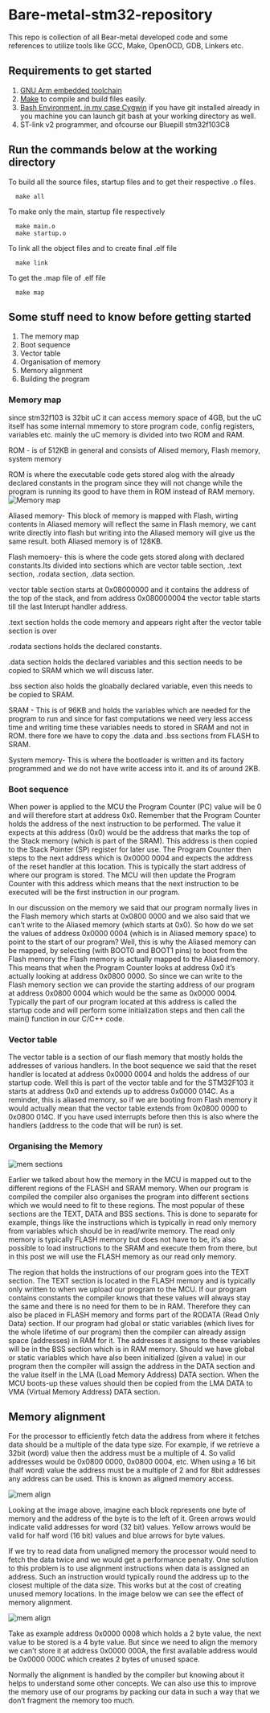 # Bare-metal-stm32-repository
This repo is collection of all Bear-metal developed code and some references to utilize tools like GCC, Make, OpenOCD, GDB, Linkers etc.

## Requirements to get started
1. [GNU Arm embedded toolchain](https://developer.arm.com/tools-and-software/open-source-software/developer-tools/gnu-toolchain/gnu-rm/downloads)
2. [Make](http://gnuwin32.sourceforge.net/packages/make.htm) to compile and build files easily.
3. [Bash Environment, in my case Cygwin](https://cygwin.com/install.html) if you have git installed already in you machine you can launch git bash at your working directory as well.
4. ST-link v2 programmer, and ofcourse our Bluepill stm32f103C8



## Run the commands below at the working directory

To build all the source files, startup files and to get their respective .o files.

      make all 

To make only the main, startup file respectively

      make main.o 
      make startup.o
 
To link all the object files and to create final .elf file

      make link
      
To get the .map file of .elf file

      make map
      
  
## Some stuff need to know before getting started

1. The memory map
2. Boot sequence
3. Vector table
4. Organisation of memory
5. Memory alignment
6. Building the program

### Memory map

since stm32f103 is 32bit uC it can access memory space of 4GB, but the uC itself has some internal mmemory to store program code, config registers, variables etc.
mainly the uC memory is divided into two ROM and RAM.

ROM - is of 512KB in general and consists of Alised memory, Flash memory, system memory

ROM is where the executable code gets stored alog with the already declared constants in the program since they will not change while the program is running its good to have them in ROM instead of RAM memory.
![Memory map](https://github.com/yasirfaizahmed/Bare-metal-stm32-repository/blob/master/BARE_METAL_GUID/MemoryMap.png)


Aliased memory- This block of memory is mapped with Flash, wirting contents in Aliased memory will reflect the same in Flash memory, we cant write directly into flash but writing into the Aliased memory will give us the same result. both Aliased memory is of 128KB.

Flash memoery- this is where the code gets stored along with declared constants.Its divided into sections which are vector table section, .text section, .rodata section, .data section.

vector table section starts at 0x08000000 and it contains the address of the top of the stack, and from address 0x080000004 the vector table starts till the last Interupt handler address.

.text section holds the code memory and appears right after the vector table section is over

.rodata sections holds the declared constants.

.data section holds the declared variables and this section needs to be copied to SRAM which we will discuss later.

.bss section also holds the gloabally declared variable, even this needs to be copied to SRAM.

SRAM - This is of 96KB and holds the variables which are needed for the program to run and since for fast computations we need very less access time and writing time these variables needs to stored in SRAM and not in ROM. there fore we have to copy the .data and .bss sections from FLASH to SRAM.

System memory- This is where the bootloader is written and its factory programmed and we do not have write access into it. and its of around 2KB.

### Boot sequence 

When power is applied to the MCU the Program Counter (PC) value will be 0 and will therefore start at address 0x0. Remember that the Program Counter holds the address of the next instruction to be performed. The value it expects at this address (0x0) would be the address that marks the top of the Stack memory (which is part of the SRAM). This address is then copied to the Stack Pointer (SP) register for later use. The Program Counter then steps to the next address which is 0x0000 0004 and expects the address of the reset handler at this location. This is typically the start address of where our program is stored. The MCU will then update the Program Counter with this address which means that the next instruction to be executed will be the first instruction in our program.

In our discussion on the memory we said that our program normally lives in the Flash memory which starts at 0x0800 0000 and we also said that we can’t write to the Aliased memory (which starts at 0x0). So how do we set the values of address 0x0000 0004 (which is in Aliased memory space) to point to the start of our program? Well, this is why the Aliased memory can be mapped, by selecting (with BOOT0 and BOOT1 pins) to boot from the Flash memory the Flash memory is actually mapped to the Aliased memory. This means that when the Program Counter looks at address 0x0 it’s actually looking at address 0x0800 0000. So since we can write to the Flash memory section we can provide the starting address of our program at address 0x0800 0004 which would be the same as 0x0000 0004. Typically the part of our program located at this address is called the startup code and will perform some initialization steps and then call the main() function in our C/C++ code.

### Vector table 

The vector table is a section of our flash memory that mostly holds the addresses of various handlers. In the boot sequence we said that the reset handler is located at address 0x0000 0004 and holds the address of our startup code. Well this is part of the vector table and for the STM32F103 it starts at address 0x0 and extends up to address 0x0000 014C. As a reminder, this is aliased memory, so if we are booting from Flash memory it would actually mean that the vector table extends from 0x0800 0000 to 0x0800 014C. If you have used interrupts before then this is also where the handlers (address to the code that will be run) is set.

### Organising the Memory

![mem sections](https://github.com/yasirfaizahmed/Bare-metal-stm32-repository/blob/master/BARE_METAL_GUID/MemorySections.png)

Earlier we talked about how the memory in the MCU is mapped out to the different regions of the FLASH and SRAM memory. When our program is compiled the compiler also organises the program into different sections which we would need to fit to these regions. The most popular of these sections are the TEXT, DATA and BSS sections. This is done to separate for example, things like the instructions which is typically in read only memory from variables which should be in read/write memory. The read only memory is typically FLASH memory but does not have to be, it’s also possible to load instructions to the SRAM and execute them from there, but in this post we will use the FLASH memory as our read only memory.

The region that holds the instructions of our program goes into the TEXT section. The TEXT section is located in the FLASH memory and is typically only written to when we upload our program to the MCU. If our program contains constants the compiler knows that these values will always stay the same and there is no need for them to be in RAM. Therefore they can also be placed in FLASH memory and forms part of the RODATA (Read Only Data) section.
If our program had global or static variables (which lives for the whole lifetime of our program) then the compiler can already assign space (addresses) in RAM for it. The addresses it assigns to these variables will be in the BSS section which is in RAM memory.
Should we have global or static variables which have also been initialized (given a value) in our program then the compiler will assign the address in the DATA section and the value itself in the LMA (Load Memory Address) DATA section. When the MCU boots-up these values should then be copied from the LMA DATA to VMA (Virtual Memory Address) DATA section.

## Memory alignment

For the processor to efficiently fetch data the address from where it fetches data should be a multiple of the data type size. For example, if we retrieve a 32bit (word) value then the address must be a multiple of 4. So valid addresses would be 0x0800 0000, 0x0800 0004, etc. When using a 16 bit (half word) value the address must be a multiple of 2 and for 8bit addresses any address can be used. This is known as aligned memory access.

![mem align](https://github.com/yasirfaizahmed/Bare-metal-stm32-repository/blob/master/BARE_METAL_GUID/MemAlign1.png)

Looking at the image above, imagine each block represents one byte of memory and the address of the byte is to the left of it. Green arrows would indicate valid addresses for word (32 bit) values. Yellow arrows would be valid for half word (16 bit) values and blue arrows for byte values.

If we try to read data from unaligned memory the processor would need to fetch the data twice and we would get a performance penalty. One solution to this problem is to use alignment instructions when data is assigned an address. Such an instruction would typically round the address up to the closest multiple of the data size. This works but at the cost of creating unused memory locations. In the image below we can see the effect of memory alignment.

![mem align](https://github.com/yasirfaizahmed/Bare-metal-stm32-repository/blob/master/BARE_METAL_GUID/MemAlign2.png)

Take as example address 0x0000 0008 which holds a 2 byte value, the next value to be stored is a 4 byte value. But since we need to align the memory we can’t store it at address 0x0000 000A, the first available address would be 0x0000 000C which creates 2 bytes of unused space.

Normally the alignment is handled by the compiler but knowing about it helps to understand some other concepts. We can also use this to improve the memory use of our programs by packing our data in such a way that we don’t fragment the memory too much.








